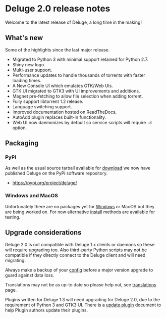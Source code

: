 # Deluge 2.0 release notes

Welcome to the latest release of Deluge, a long time in the making!

## What's new

Some of the highlights since the last major release.

- Migrated to Python 3 with minimal support retained for Python 2.7.
- Shiny new logo.
- Multi-user support.
- Performance updates to handle thousands of torrents with faster loading times.
- A New Console UI which emulates GTK/Web UIs.
- GTK UI migrated to GTK3 with UI improvements and additions.
- Magnet pre-fetching to allow file selection when adding torrent.
- Fully support libtorrent 1.2 release.
- Language switching support.
- Improved documentation hosted on ReadTheDocs.
- AutoAdd plugin replaces built-in functionality.
- Web UI now daemonizes by default so service scripts will require `-d` option.

## Packaging

### PyPi

As well as the usual source tarball available for [download] we now have published
Deluge on the PyPi software repository.

- <https://pypi.org/project/deluge/>

### Windows and MacOS

Unfortunately there are no packages yet for [Windows] or MacOS but they are being worked
on. For now alternative [install] methods are available for testing.

## Upgrade considerations

Deluge 2.0 is not compatible with Deluge 1.x clients or daemons so these will require
upgrading too. Also third-party Python scripts may not be compatible if they directly
connect to the Deluge client and will need migrating.

Always make a backup of your [config] before a major version upgrade to guard against
data loss.

Translations may not be as up-to date so please help out, see [translations] page.

Plugins written for Deluge 1.3 will need upgrading for Deluge 2.0, due to the
requirement of Python 3 and GTK3 UI. There is a [update plugin] document to help
Plugin authors update their plugins.

[update plugin]: ../devguide/how-to/update-1.3-plugin.md
[windows]: https://dev.deluge-torrent.org/ticket/3201
[install]: https://deluge.readthedocs.io/en/latest/intro/01-install.html
[config]: https://dev.deluge-torrent.org/wiki/Faq#WheredoesDelugestoreitssettingsconfig
[translations]: ../contributing/translations.md
[download]: http://download.deluge-torrent.org/source/2.0/
